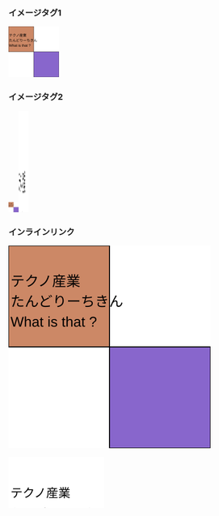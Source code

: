 ### イメージタグ1

<img height="100" width="100" src="./svg-test.svg"/>

### イメージタグ2

<img height="20" width="20" src="./svg-test.svg"/><img height="200" width="20" src="./simple-svg.svg"/>

### インラインリンク

![](./svg-test.svg)

![](./simple-svg.svg)

